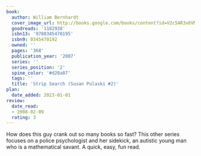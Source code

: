 ```yaml
---
book:
  author: William Bernhardt
  cover_image_url: http://books.google.com/books/content?id=V2c5AR3x6VMC&printsec=frontcover&img=1&zoom=1&source=gbs_api
  goodreads: '1182938'
  isbn13: '9780345470195'
  isbn9: 0345470192
  owned: ''
  pages: '368'
  publication_year: '2007'
  series: ''
  series_position: '2'
  spine_color: '#d20a07'
  tags: ''
  title: 'Strip Search (Susan Pulaski #2)'
plan:
  date_added: 2023-01-01
review:
  date_read:
  - 2008-02-09
  rating: 3
---
```

How does this guy crank out so many books so fast? This other series focuses on a police psychologist and her sidekick, an autistic young man who is a mathematical savant. A quick, easy, fun read.
